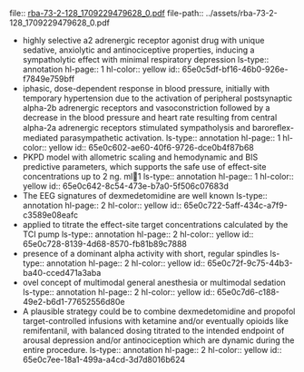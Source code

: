 file:: [rba-73-2-128_1709229479628_0.pdf](../assets/rba-73-2-128_1709229479628_0.pdf)
file-path:: ../assets/rba-73-2-128_1709229479628_0.pdf

- highly selective a2 adrenergic receptor agonist drug with unique sedative, anxiolytic and antinociceptive properties, inducing a sympatholytic effect with minimal respiratory depression
  ls-type:: annotation
  hl-page:: 1
  hl-color:: yellow
  id:: 65e0c5df-bf16-46b0-926e-f7849e759bff
- iphasic, dose-dependent response in blood pressure, initially with temporary hypertension due to the activation of peripheral postsynaptic alpha-2b adrenergic receptors and vasoconstriction followed by a decrease in the blood pressure and heart rate resulting from central alpha-2a adrenergic receptors stimulated sympatholysis and baroreﬂex-mediated parasympathetic activation. 
  ls-type:: annotation
  hl-page:: 1
  hl-color:: yellow
  id:: 65e0c602-ae60-40f6-9726-dce0b4f87b68
- PKPD model with allometric scaling and hemodynamic and BIS predictive parameters, which supports the safe use of effect-site concentrations up to 2 ng. ml1 
  ls-type:: annotation
  hl-page:: 1
  hl-color:: yellow
  id:: 65e0c642-8c54-473e-b7a0-5f506c07683d
- The EEG signatures of dexmedetomidine are well known
  ls-type:: annotation
  hl-page:: 2
  hl-color:: yellow
  id:: 65e0c722-5aff-434c-a7f9-c3589e08eafc
- applied to titrate the effect-site target concentrations calculated by the TCI pump
  ls-type:: annotation
  hl-page:: 2
  hl-color:: yellow
  id:: 65e0c728-8139-4d68-8570-fb81b89c7888
- presence of a dominant alpha activity with short, regular spindles 
  ls-type:: annotation
  hl-page:: 2
  hl-color:: yellow
  id:: 65e0c72f-9c75-44b3-ba40-cced471a3aba
- ovel concept of multimodal general anesthesia or multimodal sedation
  ls-type:: annotation
  hl-page:: 2
  hl-color:: yellow
  id:: 65e0c7d6-c188-49e2-b6d1-77652556d80e
- A plausible strategy could be to combine dexmedetomidine and propofol target-controlled infusions with ketamine and/or eventually opioids like remifentanil, with balanced dosing titrated to the intended endpoint of arousal depression and/or antinociception which are dynamic during the entire procedure. 
  ls-type:: annotation
  hl-page:: 2
  hl-color:: yellow
  id:: 65e0c7ee-18a1-499a-a4cd-3d7d8016b624
